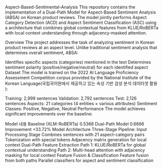 Aspect-Based-Sentimental-Analysis
This repository contains the implementation of a Dual-Path Model for Aspect-Based Sentiment Analysis (ABSA) on Korean product reviews. The model jointly performs Aspect Category Detection (ACD) and Aspect Sentiment Classification (ASC) using a architecture that combines global contextual features from KLUE/RoBERTa with local context understanding through adjacency-masked attention.

Overview
The project addresses the task of analyzing sentiment in Korean product reviews at an aspect level. Unlike traditional sentiment analysis that determines overall sentiment, ABSA:

Identifies specific aspects (categories) mentioned in the text
Determines sentiment polarity (positive/negative/neutral) for each identified aspect
Dataset
The model is trained on the 2022 AI Language Proficiency Assessment Competition corpus provided by the National Institute of the Korean Language(국립국어원에서 제공하고 있는 속성 기반 감성 분석 데이터셋 활용 ):

Training: 2,999 sentences
Validation: 2,792 sentences
Test: 2,126 sentences
Aspects: 21 categories (4 entities × various attributes)
Sentiment Classes: Positive, Negative, Neutral
Performance
The model achieves significant improvements over the baseline:

Model	내용
Baseline (XLM-RoBERTa)	0.5368
Dual-Path Model	0.6666
Improvement	+33.72%
Model Architecture
Three-Stage Pipeline:
Input Processing Stage
Combines sentences with 21 aspect-category pairs
Tokenization with special tokens
Adjacency matrix generation for local context
Dual-Path Feature Extraction
Path 1: KLUE/RoBERTa for global contextual understanding
Path 2: Multi-head attention with adjacency masking for local context
Feature Fusion & Classification
Feature fusion from both paths
Parallel classifiers for aspect and sentiment classification
